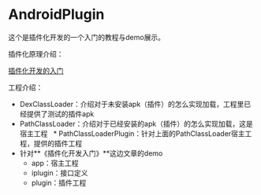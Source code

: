 # AndroidPlugin

这个是插件化开发的一个入门的教程与demo展示。

插件化原理介绍：

[插件化开发的入门](markdown/插件化开发的入门.md)


工程介绍：

* DexClassLoader：介绍对于未安装apk（插件）的怎么实现加载，工程里已经提供了测试的插件apk
* PathClassLoader：介绍对于已经安装的apk（插件）的怎么实现加载，这是宿主工程
   * PathClassLoaderPlugin：针对上面的PathClassLoader宿主工程，提供的插件工程
* 针对**《插件化开发入门》**这边文章的demo
   * app：宿主工程
   * iplugin：接口定义
   * plugin：插件工程
